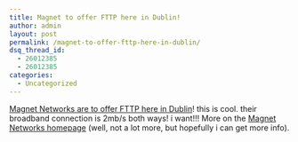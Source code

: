 ```yaml
---
title: Magnet to offer FTTP here in Dublin!
author: admin
layout: post
permalink: /magnet-to-offer-fttp-here-in-dublin/
dsq_thread_id:
  - 26012385
  - 26012385
categories:
  - Uncategorized
---
```

[Magnet Networks are to offer FTTP here in Dublin][1]! this is cool. their broadband connection is 2mb/s both ways! i want!!! More on the [Magnet Networks homepage][2] (well, not a lot more, but hopefully i can get more info).

 [1]: http://www.enn.ie/frontpage/news-9585060.html
 [2]: http://www.magnetnetworks.ie